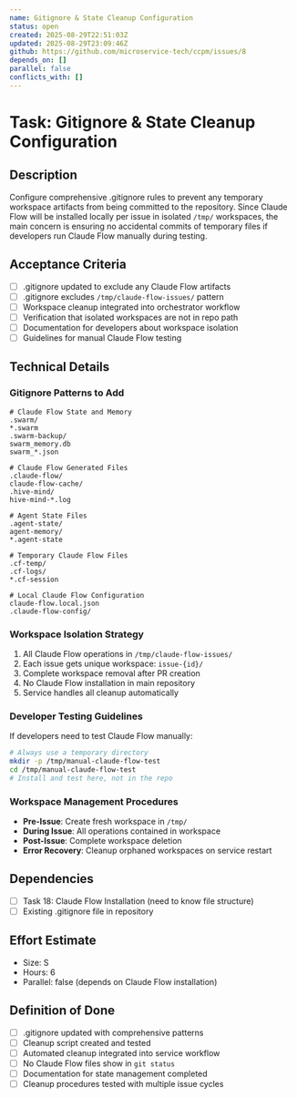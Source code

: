 ```yaml
---
name: Gitignore & State Cleanup Configuration
status: open
created: 2025-08-29T22:51:03Z
updated: 2025-08-29T23:09:46Z
github: https://github.com/microservice-tech/ccpm/issues/8
depends_on: []
parallel: false
conflicts_with: []
---
```


# Task: Gitignore & State Cleanup Configuration

## Description
Configure comprehensive .gitignore rules to prevent any temporary workspace artifacts from being committed to the repository. Since Claude Flow will be installed locally per issue in isolated `/tmp/` workspaces, the main concern is ensuring no accidental commits of temporary files if developers run Claude Flow manually during testing.

## Acceptance Criteria
- [ ] .gitignore updated to exclude any Claude Flow artifacts
- [ ] .gitignore excludes `/tmp/claude-flow-issues/` pattern
- [ ] Workspace cleanup integrated into orchestrator workflow
- [ ] Verification that isolated workspaces are not in repo path
- [ ] Documentation for developers about workspace isolation
- [ ] Guidelines for manual Claude Flow testing

## Technical Details
### Gitignore Patterns to Add
```gitignore
# Claude Flow State and Memory
.swarm/
*.swarm
.swarm-backup/
swarm_memory.db
swarm_*.json

# Claude Flow Generated Files
.claude-flow/
claude-flow-cache/
.hive-mind/
hive-mind-*.log

# Agent State Files
.agent-state/
agent-memory/
*.agent-state

# Temporary Claude Flow Files
.cf-temp/
.cf-logs/
*.cf-session

# Local Claude Flow Configuration
claude-flow.local.json
.claude-flow-config/
```

### Workspace Isolation Strategy
1. All Claude Flow operations in `/tmp/claude-flow-issues/`
2. Each issue gets unique workspace: `issue-{id}/`
3. Complete workspace removal after PR creation
4. No Claude Flow installation in main repository
5. Service handles all cleanup automatically

### Developer Testing Guidelines
If developers need to test Claude Flow manually:
```bash
# Always use a temporary directory
mkdir -p /tmp/manual-claude-flow-test
cd /tmp/manual-claude-flow-test
# Install and test here, not in the repo
```

### Workspace Management Procedures
- **Pre-Issue**: Create fresh workspace in `/tmp/`
- **During Issue**: All operations contained in workspace
- **Post-Issue**: Complete workspace deletion
- **Error Recovery**: Cleanup orphaned workspaces on service restart

## Dependencies
- [ ] Task 18: Claude Flow Installation (need to know file structure)
- [ ] Existing .gitignore file in repository

## Effort Estimate
- Size: S
- Hours: 6
- Parallel: false (depends on Claude Flow installation)

## Definition of Done
- [ ] .gitignore updated with comprehensive patterns
- [ ] Cleanup script created and tested
- [ ] Automated cleanup integrated into service workflow
- [ ] No Claude Flow files show in `git status`
- [ ] Documentation for state management completed
- [ ] Cleanup procedures tested with multiple issue cycles
